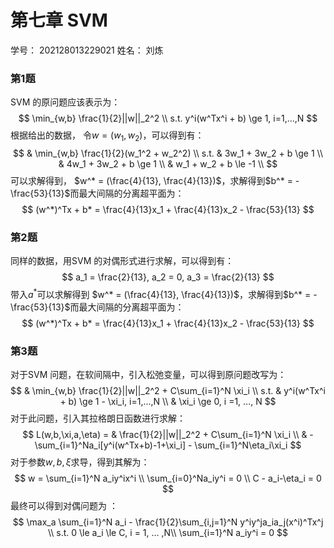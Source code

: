 # 第七章 SVM 

学号： 202128013229021  姓名： 刘炼

### 第1题

SVM 的原问题应该表示为：
$$
\min_{w,b} \frac{1}{2}||w||_2^2 \\ 
s.t. y^i(w^Tx^i + b) \ge 1, i=1,...,N
$$
根据给出的数据， 令$w=(w_1, w_2)$，可以得到有：
$$
& \min_{w,b} \frac{1}{2}(w_1^2 + w_2^2) \\ 
s.t. & 3w_1 + 3w_2 + b \ge 1 \\
& 4w_1 + 3w_2 + b \ge 1 \\
& w_1 + w_2 + b \le -1 \\
$$
可以求解得到， $w^* = (\frac{4}{13}, \frac{4}{13})$，求解得到$b^* = -\frac{53}{13}$而最大间隔的分离超平面为： 
$$
(w^*)^Tx + b* = \frac{4}{13}x_1 + \frac{4}{13}x_2 - \frac{53}{13}
$$

### 第2题

同样的数据，用SVM 的对偶形式进行求解，可以得到有： 
$$
a_1 = \frac{2}{13}, a_2 = 0, a_3 = \frac{2}{13}
$$
带入$a^*$可以求解得到 $w^* = (\frac{4}{13}, \frac{4}{13})$，求解得到$b^* = -\frac{53}{13}$而最大间隔的分离超平面为：
$$
(w^*)^Tx + b* = \frac{4}{13}x_1 + \frac{4}{13}x_2 - \frac{53}{13}
$$

### 第3题

对于SVM 问题，在软间隔中，引入松弛变量，可以得到原问题改写为：
$$
& \min_{w,b} \frac{1}{2}||w||_2^2 + C\sum_{i=1}^N \xi_i \\ 
s.t. & y^i(w^Tx^i + b) \ge 1 - \xi_i, i=1,...,N \\ 
& \xi_i \ge 0, i =1, ..., N
$$
对于此问题，引入其拉格朗日函数进行求解： 
$$
L(w,b,\xi,a,\eta) = & \frac{1}{2}||w||_2^2 + C\sum_{i=1}^N \xi_i \\ & - \sum_{i=1}^Na_i[y^i(w^Tx+b)-1+\xi_i] - \sum_{i=1}^N\eta_i\xi_i
$$
对于参数$w,b,\xi$求导，得到其解为： 
$$
w = \sum_{i=1}^N a_iy^ix^i \\
\sum_{i=0}^Na_iy^i = 0 \\ 
C - a_i-\eta_i = 0
$$
最终可以得到对偶问题为 ：
$$
\max_a \sum_{i=1}^N a_i - \frac{1}{2}\sum_{i,j=1}^N y^iy^ja_ia_j(x^i)^Tx^j \\ 
s.t. 0 \le a_i \le C, i = 1, ... ,N\\
\sum_{i=1}^N a_iy^i = 0
$$

